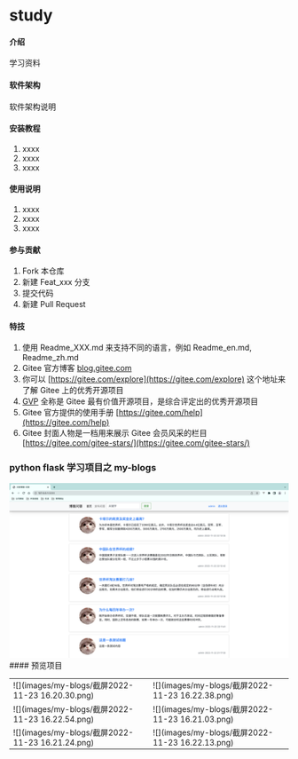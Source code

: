 # study

#### 介绍
学习资料

#### 软件架构
软件架构说明


#### 安装教程

1.  xxxx
2.  xxxx
3.  xxxx

#### 使用说明

1.  xxxx
2.  xxxx
3.  xxxx

#### 参与贡献

1.  Fork 本仓库
2.  新建 Feat_xxx 分支
3.  提交代码
4.  新建 Pull Request


#### 特技

1.  使用 Readme\_XXX.md 来支持不同的语言，例如 Readme\_en.md, Readme\_zh.md
2.  Gitee 官方博客 [blog.gitee.com](https://blog.gitee.com)
3.  你可以 [https://gitee.com/explore](https://gitee.com/explore) 这个地址来了解 Gitee 上的优秀开源项目
4.  [GVP](https://gitee.com/gvp) 全称是 Gitee 最有价值开源项目，是综合评定出的优秀开源项目
5.  Gitee 官方提供的使用手册 [https://gitee.com/help](https://gitee.com/help)
6.  Gitee 封面人物是一档用来展示 Gitee 会员风采的栏目 [https://gitee.com/gitee-stars/](https://gitee.com/gitee-stars/)


### python flask 学习项目之 my-blogs

<a href="#">
    <img src="images/my-blogs/截屏2022-11-23 16.20.30.png" alt="">
</a>
#### 预览项目

|  |  |
|---------------------|---------------------|
| ![](images/my-blogs/截屏2022-11-23 16.20.30.png)  | ![](images/my-blogs/截屏2022-11-23 16.22.38.png)  |
| ![](images/my-blogs/截屏2022-11-23 16.22.54.png)|  ![](images/my-blogs/截屏2022-11-23 16.21.03.png)   |
| ![](images/my-blogs/截屏2022-11-23 16.21.24.png) |  ![](images/my-blogs/截屏2022-11-23 16.22.13.png)   |

